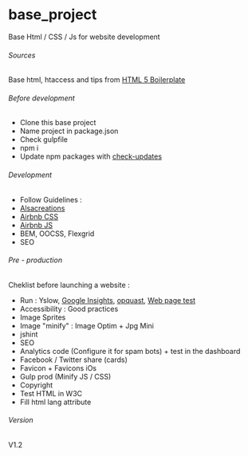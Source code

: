 # base_project
Base Html / CSS / Js for website development

###### Sources
Base html, htaccess and tips from [HTML 5 Boilerplate ](https://html5boilerplate.com/)

###### Before development
- Clone this base project
- Name project in package.json
- Check gulpfile
- npm i
- Update npm packages with [check-updates](https://www.npmjs.com/package/npm-check-updates)

###### Development
- Follow Guidelines :
- [Alsacreations](https://github.com/alsacreations/guidelines)
- [Airbnb CSS](https://github.com/airbnb/css)
- [Airbnb JS](https://github.com/airbnb/javascript)
- BEM, OOCSS, Flexgrid
- SEO

###### Pre - production
Cheklist before launching a website :

- Run : Yslow, [Google Insights](https://search.google.com/search-console/mobile-friendly), [opquast](http://opquast.com/fr/), [Web page test](https://www.webpagetest.org/)
- Accessibility : Good practices
- Image Sprites
- Image "minify" : Image Optim + Jpg Mini
- jshint
- SEO
- Analytics code (Configure it for spam bots) + test in the dashboard
- Facebook / Twitter share (cards)
- Favicon + Favicons iOs
- Gulp prod (Minify JS / CSS)
- Copyright
- Test HTML in W3C
- Fill html lang attribute

###### Version
V1.2
